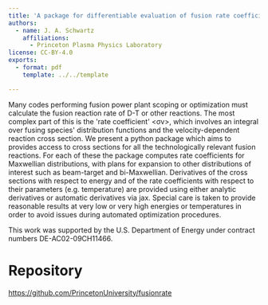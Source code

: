 ```yaml
---
title: 'A package for differentiable evaluation of fusion rate coefficients'
authors:
  - name: J. A. Schwartz
    affiliations:
      - Princeton Plasma Physics Laboratory
license: CC-BY-4.0
exports:
  - format: pdf
    template: ../../template

---
```


Many codes performing fusion power plant scoping or optimization must calculate the fusion reaction rate of D-T or other reactions. The most complex part of this is the 'rate coefficient' <σv>, which involves an integral over fusing species' distribution functions and the velocity-dependent reaction cross section. We present a python package which aims to provides access to cross sections for all the technologically relevant fusion reactions.
For each of these the package computes rate coefficients for Maxwellian distributions, with plans for expansion to other distributions of interest such as beam-target and bi-Maxwellian. Derivatives of the cross sections with respect to energy and of the rate coefficients with respect to their parameters (e.g. temperature) are provided using either analytic derivatives or automatic derivatives via jax. Special care is taken to provide reasonable results at very low or very high energies or temperatures in order to avoid issues during automated optimization procedures.

This work was supported by the U.S. Department of Energy under contract numbers DE-AC02-09CH11466.

# Repository
https://github.com/PrincetonUniversity/fusionrate

